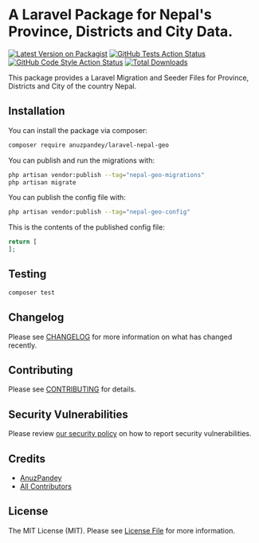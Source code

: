 # A Laravel Package for Nepal's Province, Districts and City Data.

[![Latest Version on Packagist](https://img.shields.io/packagist/v/anuzpandey/laravel-nepal-geo.svg?style=flat-square)](https://packagist.org/packages/anuzpandey/laravel-nepal-geo)
[![GitHub Tests Action Status](https://img.shields.io/github/actions/workflow/status/anuzpandey/laravel-nepal-geo/run-tests.yml?branch=main&label=tests&style=flat-square)](https://github.com/anuzpandey/laravel-nepal-geo/actions?query=workflow%3Arun-tests+branch%3Amain)
[![GitHub Code Style Action Status](https://img.shields.io/github/actions/workflow/status/anuzpandey/laravel-nepal-geo/fix-php-code-style-issues.yml?branch=main&label=code%20style&style=flat-square)](https://github.com/anuzpandey/laravel-nepal-geo/actions?query=workflow%3A"Fix+PHP+code+style+issues"+branch%3Amain)
[![Total Downloads](https://img.shields.io/packagist/dt/anuzpandey/laravel-nepal-geo.svg?style=flat-square)](https://packagist.org/packages/anuzpandey/laravel-nepal-geo)

This package provides a Laravel Migration and Seeder Files for Province, Districts and City of the country Nepal.

## Installation

You can install the package via composer:

```bash
composer require anuzpandey/laravel-nepal-geo
```

You can publish and run the migrations with:

```bash
php artisan vendor:publish --tag="nepal-geo-migrations"
php artisan migrate
```

You can publish the config file with:

```bash
php artisan vendor:publish --tag="nepal-geo-config"
```

This is the contents of the published config file:

```php
return [
];
```

## Testing

```bash
composer test
```

## Changelog

Please see [CHANGELOG](CHANGELOG.md) for more information on what has changed recently.

## Contributing

Please see [CONTRIBUTING](CONTRIBUTING.md) for details.

## Security Vulnerabilities

Please review [our security policy](../../security/policy) on how to report security vulnerabilities.

## Credits

- [AnuzPandey](https://github.com/anuzpandey)
- [All Contributors](../../contributors)

## License

The MIT License (MIT). Please see [License File](LICENSE.md) for more information.
